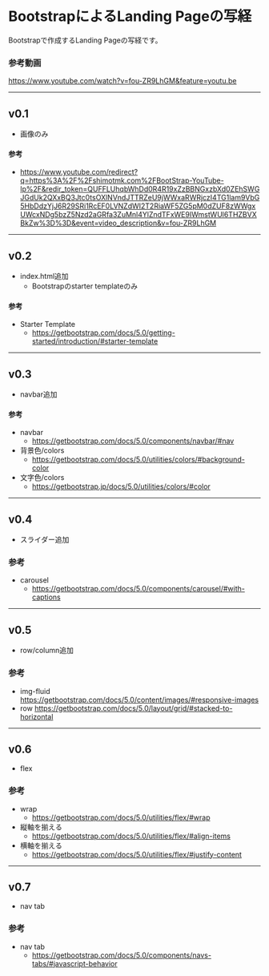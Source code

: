 # BootstrapによるLanding Pageの写経

Bootstrapで作成するLanding Pageの写経です。

### 参考動画
https://www.youtube.com/watch?v=fou-ZR9LhGM&feature=youtu.be

---

## v0.1

- 画像のみ

#### 参考
- https://www.youtube.com/redirect?q=https%3A%2F%2Fshimotmk.com%2FBootStrap-YouTube-lp%2F&redir_token=QUFFLUhqbWhDd0R4R19xZzBBNGxzbXd0ZEhSWGJGdUk2QXxBQ3Jtc0tsOXlNVndJTTRZeU9jWWxaRWRjczI4TG1lam9VbG5HbDdzYjJ6R29SRi1RcEF0LVNZdWI2T2RiaWF5ZG5pM0dZUF8zWWgxUWcxNDg5bzZ5Nzd2aGRfa3ZuMnl4YlZndTFxWE9IWmstWUl6THZBVXBkZw%3D%3D&event=video_description&v=fou-ZR9LhGM

---

## v0.2

- index.html追加
  - Bootstrapのstarter templateのみ

#### 参考

- Starter Template
  - https://getbootstrap.com/docs/5.0/getting-started/introduction/#starter-template

---

## v0.3

- navbar追加

#### 参考
- navbar
  - https://getbootstrap.com/docs/5.0/components/navbar/#nav
- 背景色/colors
  - https://getbootstrap.com/docs/5.0/utilities/colors/#background-color
- 文字色/colors
  - https://getbootstrap.jp/docs/5.0/utilities/colors/#color

---

## v0.4

- スライダー追加

### 参考
- carousel
  - https://getbootstrap.com/docs/5.0/components/carousel/#with-captions

---

## v0.5

- row/column追加

### 参考
- img-fluid
  https://getbootstrap.com/docs/5.0/content/images/#responsive-images
- row
  https://getbootstrap.com/docs/5.0/layout/grid/#stacked-to-horizontal

---

## v0.6

- flex

### 参考
- wrap
  - https://getbootstrap.com/docs/5.0/utilities/flex/#wrap
- 縦軸を揃える
  - https://getbootstrap.com/docs/5.0/utilities/flex/#align-items
- 横軸を揃える
  - https://getbootstrap.com/docs/5.0/utilities/flex/#justify-content

---

## v0.7

- nav tab

### 参考
- nav tab
  - https://getbootstrap.com/docs/5.0/components/navs-tabs/#javascript-behavior
 
